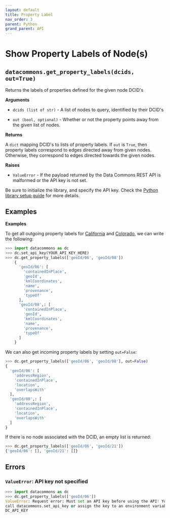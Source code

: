 ```yaml
---
layout: default
title: Property Label
nav_order: 3
parent: Python
grand_parent: API
---
```


# Show Property Labels of Node(s)

## `datacommons.get_property_labels(dcids, out=True)`

Returns the labels of properties defined for the given node DCID's

**Arguments**

*   `dcids (list of str)` - A list of nodes to query, identified by their DCID's

*   `out (bool, optional)` - Whether or not the property points away from the given list of nodes.

**Returns**

A `dict` mapping DCID's to lists of property labels. If `out` is `True`, then property labels correspond to edges directed away from given nodes. Otherwise, they correspond to edges directed towards the given nodes.

**Raises**

*   `ValueError` - If the payload returned by the Data Commons REST API is malformed or the API key is not set.

Be sure to initialize the library, and specify the API key. Check the [Python library setup guide](/api/python/) for more details.

## Examples

**Examples**

To get all outgoing property labels for [California](https://browser.datacommons.org/kg?dcid=geoId/06>) and
[Colorado](https://browser.datacommons.org/kg?dcid=geoId/08), we can write the following:

```python
>>> import datacommons as dc
>>> dc.set_api_key(YOUR_API_KEY_HERE)
>>> dc.get_property_labels(['geoId/06', 'geoId/08'])
    {
      'geoId/06': [
        'containedInPlace',
        'geoId',
        'kmlCoordinates',
        'name',
        'provenance',
        'typeOf'
      ],
      'geoId/08',: [
        'containedInPlace',
        'geoId',
        'kmlCoordinates',
        'name',
        'provenance',
        'typeOf'
      ]
    }
```

We can also get incoming property labels by setting `out=False`:
```python
>>> dc.get_property_labels(['geoId/06', 'geoId/08'], out=False)
{
  'geoId/06': [
    'addressRegion',
    'containedInPlace',
    'location',
    'overlapsWith'
  ],
  'geoId/08',: [
    'addressRegion',
    'containedInPlace',
    'location',
    'overlapsWith'
  ]
}
```

If there is no node associated with the DCID, an empty list is returned:

```python
>>> dc.get_property_labels(['geoId/06', 'geoId/21'])
{'geoId/06': [], 'geoId/21': []}
```

## Errors

### `ValueError`: API key not specified

```python
>>> import datacommons as dc
>>> dc.get_property_labels(['geoId/06'])
ValueError: Request error: Must set an API key before using the API! You can
call datacommons.set_api_key or assign the key to an environment variable named
DC_API_KEY
```

